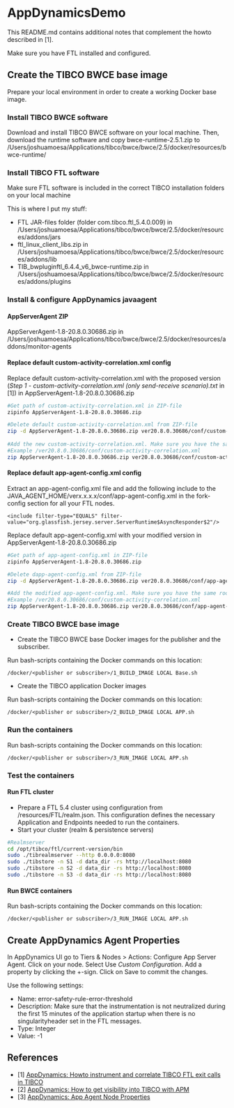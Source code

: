 # AppDynamicsDemo

This README.md contains additional notes that complement the howto described in [1].

Make sure you have FTL installed and configured.  

## Create the TIBCO BWCE base image

Prepare your local environment in order to create a working Docker base image.

### Install TIBCO BWCE software

Download and install TIBCO BWCE software on your local machine. Then, download the runtime software and copy bwce-runtime-2.5.1.zip to /Users/joshuamoesa/Applications/tibco/bwce/bwce/2.5/docker/resources/bwce-runtime/

### Install TIBCO FTL software

Make sure FTL software is included in the correct TIBCO installation folders on your local machine

This is where I put my stuff:

- FTL JAR-files folder (folder com.tibco.ftl_5.4.0.009) in
/Users/joshuamoesa/Applications/tibco/bwce/bwce/2.5/docker/resources/addons/jars
- ftl_linux_client_libs.zip in /Users/joshuamoesa/Applications/tibco/bwce/bwce/2.5/docker/resources/addons/lib
- TIB_bwpluginftl_6.4.4_v6_bwce-runtime.zip in /Users/joshuamoesa/Applications/tibco/bwce/bwce/2.5/docker/resources/addons/plugins

### Install & configure AppDynamics javaagent

#### AppServerAgent ZIP

AppServerAgent-1.8-20.8.0.30686.zip in /Users/joshuamoesa/Applications/tibco/bwce/bwce/2.5/docker/resources/addons/monitor-agents

#### Replace default custom-activity-correlation.xml config

Replace default custom-activity-correlation.xml with the proposed version (*Step 1 - custom-activity-correlation.xml (only send-receive scenario).txt* in [1]) in AppServerAgent-1.8-20.8.0.30686.zip

```sh
#Get path of custom-activity-correlation.xml in ZIP-file
zipinfo AppServerAgent-1.8-20.8.0.30686.zip

#Delete default custom-activity-correlation.xml from ZIP-file
zip -d AppServerAgent-1.8-20.8.0.30686.zip ver20.8.0.30686/conf/custom-activity-correlation.xml
   
#Add the new custom-activity-correlation.xml. Make sure you have the same root path on your local machine
#Example /ver20.8.0.30686/conf/custom-activity-correlation.xml
zip AppServerAgent-1.8-20.8.0.30686.zip ver20.8.0.30686/conf/custom-activity-correlation.xml
```

#### Replace default app-agent-config.xml config

Extract an app-agent-config.xml file and add the following include to the JAVA_AGENT_HOME/verx.x.x.x/conf/app-agent-config.xml in the fork-config section for all your FTL nodes.

`<include filter-type="EQUALS" filter-value="org.glassfish.jersey.server.ServerRuntime$AsyncResponder$2"/>`

Replace default app-agent-config.xml with your modified version in AppServerAgent-1.8-20.8.0.30686.zip

```sh
#Get path of app-agent-config.xml in ZIP-file
zipinfo AppServerAgent-1.8-20.8.0.30686.zip

#Delete dapp-agent-config.xml from ZIP-file
zip -d AppServerAgent-1.8-20.8.0.30686.zip ver20.8.0.30686/conf/app-agent-config.xml

#Add the modified app-agent-config.xml. Make sure you have the same root path on your local machine
#Example /ver20.8.0.30686/conf/custom-activity-correlation.xml
zip AppServerAgent-1.8-20.8.0.30686.zip ver20.8.0.30686/conf/app-agent-config.xml
```

### Create TIBCO BWCE base image

- Create the TIBCO BWCE base Docker images for the publisher and the subscriber.

Run bash-scripts containing the Docker commands on this location:

```/docker/<publisher or subscriber>/1_BUILD_IMAGE LOCAL Base.sh```

- Create the TIBCO application Docker images

Run bash-scripts containing the Docker commands on this location:

```/docker/<publisher or subscriber>/2_BUILD_IMAGE LOCAL APP.sh```

### Run the containers

Run bash-scripts containing the Docker commands on this location:

```/docker/<publisher or subscriber>/3_RUN_IMAGE LOCAL APP.sh```

### Test the containers

#### Run FTL cluster

- Prepare a FTL 5.4 cluster using configuration from /resources/FTL/realm.json. This configuration defines the necessary Application and Endpoints needed to run the containers.
- Start your cluster (realm & persistence servers)

```sh
#Realmserver
cd /opt/tibco/ftl/current-version/bin
sudo ./tibrealmserver --http 0.0.0.0:8080
sudo ./tibstore -n S1 -d data_dir -rs http://localhost:8080
sudo ./tibstore -n S2 -d data_dir -rs http://localhost:8080
sudo ./tibstore -n S3 -d data_dir -rs http://localhost:8080
```

#### Run BWCE containers

Run bash-scripts containing the Docker commands on this location:

```/docker/<publisher or subscriber>/3_RUN_IMAGE LOCAL APP.sh```

## Create AppDynamics Agent Properties

In AppDynamics UI go to Tiers & Nodes > Actions: Configure App Server Agent. Click on your node. Select Use *Custom Configuration*. Add a property by clicking the +-sign. Click on Save to commit the changes.

Use the following settings:
* Name: error-safety-rule-error-threshold
* Description: Make sure that the instrumentation is not neutralized during the first 15 minutes of the application startup when there is no singularityheader set in the FTL messages.
* Type: Integer
* Value: -1

## References
- [1] [AppDynamics: Howto instrument and correlate TIBCO FTL exit calls in TIBCO](https://community.appdynamics.com/t5/Knowledge-Base/How-do-I-instrument-and-correlate-TIBCO-FTL-exit-calls-in-TIBCO/ta-p/33621)
- [2] [AppDynamics: How to get visibility into TIBCO with APM](https://www.appdynamics.com/blog/product/how-to-get-visibility-into-tibco-with-apm/)
- [3] [AppDynamics: App Agent Node Properties](https://docs.appdynamics.com/display/PRO45/App+Agent+Node+Properties)
